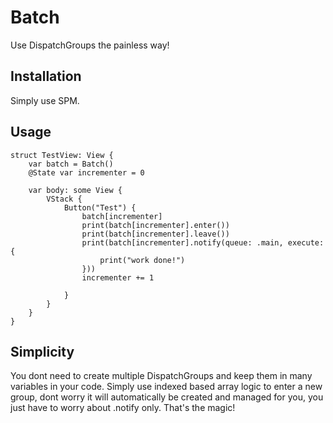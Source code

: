 # Batch

Use DispatchGroups the painless way!

## Installation

Simply use SPM.


## Usage
```
struct TestView: View {
    var batch = Batch()
    @State var incrementer = 0
    
    var body: some View {
        VStack {
            Button("Test") {
                batch[incrementer]
                print(batch[incrementer].enter())
                print(batch[incrementer].leave())
                print(batch[incrementer].notify(queue: .main, execute: {
                    print("work done!")
                }))
                incrementer += 1
                
            }
        }
    }
}
```

## Simplicity

You dont need to create multiple DispatchGroups and keep them in many variables in your code. Simply use indexed based array logic to enter a new group, dont worry it will automatically be created and managed for you, you just have to worry about .notify only. That's the magic!
